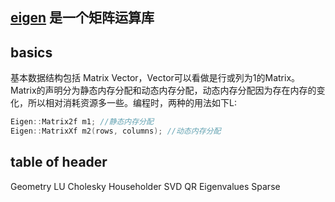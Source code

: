 [eigen](http://eigen.tuxfamily.org/index.php?title=Main_Page)
是一个矩阵运算库
-------

## basics
基本数据结构包括 Matrix Vector，Vector可以看做是行或列为1的Matrix。
Matrix的声明分为静态内存分配和动态内存分配，动态内存分配因为存在内存的变化，所以相对消耗资源多一些。编程时，两种的用法如下L:
```c++
Eigen::Matrix2f m1; //静态内存分配
Eigen::MatrixXf m2(rows, columns); //动态内存分配
```
## table of header
Geometry
LU
Cholesky
Householder
SVD
QR
Eigenvalues
Sparse